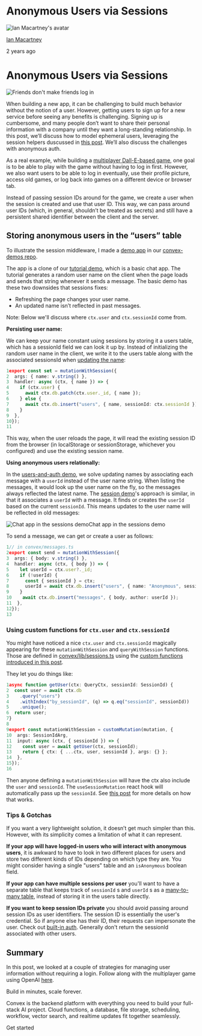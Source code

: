 # Anonymous Users via Sessions

![Ian Macartney's avatar](https://stack.convex.dev/_next/image?url=https%3A%2F%2Fcdn.sanity.io%2Fimages%2Fts10onj4%2Fproduction%2F077753b63476b77fb111ba06d1bb538517033a54-3500x3500.jpg&w=3840&q=75)

[Ian Macartney](https://stack.convex.dev/author/ian-macartney)

2 years ago

# Anonymous Users via Sessions

![Friends don't make friends log in](https://stack.convex.dev/_next/image?url=https%3A%2F%2Fcdn.sanity.io%2Fimages%2Fts10onj4%2Fproduction%2F8e4e94e9451b9e1659ceca80dd5f7f57eab55e95-1200x670.png&w=3840&q=75)

When building a new app, it can be challenging to build much behavior without the notion of a user. However, getting users to sign up for a new service before seeing any benefits is challenging. Signing up is cumbersome, and many people don’t want to share their personal information with a company until they want a long-standing relationship. In this post, we’ll discuss how to model ephemeral users, leveraging the session helpers duscussed in [this post](https://stack.convex.dev/track-sessions-without-cookies). We’ll also discuss the challenges with anonymous auth.

As a real example, while building a [multiplayer Dall-E-based game](https://stack.convex.dev/building-a-multiplayer-game), one goal is to be able to play with the game without having to log in first. However, we also want users to be able to log in eventually, use their profile picture, access old games, or log back into games on a different device or browser tab.

Instead of passing session IDs around for the game, we create a user when the session is created and use that user ID. This way, we can pass around user IDs (which, in general, shouldn’t be treated as secrets) and still have a persistent shared identifier between the client and the server.

## Storing anonymous users in the “users” table

To illustrate the session middleware, I made a [demo app](https://github.com/get-convex/convex-demos/tree/main/sessions) in our [convex-demos repo](https://github.com/get-convex/convex-demos).

The app is a clone of our [tutorial demo](https://github.com/get-convex/convex-demos/tree/main/tutorial), which is a basic chat app. The tutorial generates a random user name on the client when the page loads and sends that string whenever it sends a message. The basic demo has these two downsides that sessions fixes:

- Refreshing the page changes your user name.
- An updated name isn’t reflected in past messages.

Note: Below we'll discuss where `ctx.user` and `ctx.sessionId` come from.

**Persisting user name:**

We can keep your name constant using sessions by storing it a users table, which has a sessionId field we can look it up by. Instead of initializing the random user name in the client, we write it to the users table along with the associated sessionsId when [updating the name](https://github.com/get-convex/convex-demos/blob/main/sessions/convex/name.ts#L18):

```ts
1export const set = mutationWithSession({
2  args: { name: v.string() },
3  handler: async (ctx, { name }) => {
4    if (ctx.user) {
5      await ctx.db.patch(ctx.user._id, { name });
6    } else {
7      await ctx.db.insert("users", { name, sessionId: ctx.sessionId });
8    }
9  },
10});
11
```

This way, when the user reloads the page, it will read the existing session ID from the browser (in localStorage or sessionStorage, whichever you configured) and use the existing session name.

**Using anonymous users relationally:**

In the [users-and-auth demo](https://github.com/get-convex/convex-demos/tree/main/users-and-auth), we solve updating names by associating each message with a `userId` instead of the user name string. When listing the messages, it would look up the user name on the fly, so the messages always reflected the latest name. The [session demo](https://github.com/get-convex/convex-demos/tree/main/sessions)'s approach is similar, in that it associates a `userId` with a message. It finds or creates the `userId` based on the current `sessionId`. This means updates to the user name will be reflected in old messages:

![Chat app in the sessions demo](https://stack.convex.dev/_next/image?url=https%3A%2F%2Fcdn.sanity.io%2Fimages%2Fts10onj4%2Fproduction%2F9e4b93acdb6951017419169dbea1e1df373cdd75-960x510.gif%3Fw%3D450&w=3840&q=75)Chat app in the sessions demo

To send a message, we can get or create a user as follows:

```ts
1// in convex/messages.ts
2export const send = mutationWithSession({
3  args: { body: v.string() },
4  handler: async (ctx, { body }) => {
5    let userId = ctx.user?._id;
6    if (!userId) {
7      const { sessionId } = ctx;
8      userId = await ctx.db.insert("users", { name: "Anonymous", sessionId });
9    }
10    await ctx.db.insert("messages", { body, author: userId });
11  },
12});
13
```

### Using custom functions for `ctx.user` and `ctx.sessionId`

You might have noticed a nice `ctx.user` and `ctx.sessionId` magically appearing for these `mutationWithSession` and `queryWithSession` functions. Those are defined in [convex/lib/sessions.ts](https://github.com/get-convex/convex-demos/blob/main/sessions/convex/lib/sessions.ts#L33) using the [custom functions introduced in this post](https://stack.convex.dev/custom-functions).

They let you do things like:

```ts
1async function getUser(ctx: QueryCtx, sessionId: SessionId) {
2  const user = await ctx.db
3    .query("users")
4    .withIndex("by_sessionId", (q) => q.eq("sessionId", sessionId))
5    .unique();
6  return user;
7}
8
9export const mutationWithSession = customMutation(mutation, {
10  args: SessionIdArg,
11  input: async (ctx, { sessionId }) => {
12    const user = await getUser(ctx, sessionId);
13    return { ctx: { ...ctx, user, sessionId }, args: {} };
14  },
15});
16
```

Then anyone defining a `mutationWithSession` will have the ctx also include the `user` and `sessionId`. The `useSessionMutation` react hook will automatically pass up the `sessionId`. See [this post](https://stack.convex.dev/track-sessions-without-cookies) for more details on how that works.

### Tips & Gotchas

If you want a very lightweight solution, it doesn’t get much simpler than this. However, with its simplicity comes a limitation of what it can represent.

**If your app will have logged-in users who will interact with anonymous users**, it is awkward to have to look in two different places for users and store two different kinds of IDs depending on which type they are. You might consider having a single "users" table and an `isAnonymous` boolean field.

**If your app can have multiple sessions per user** you'll want to have a separate table that keeps track of `sessionId` s and `userId` s as a [many-to-many table](https://stack.convex.dev/relationship-structures-let-s-talk-about-schemas#many-to-many), instead of storing it in the users table directly.

**If you want to keep session IDs private** you should avoid passing around session IDs as user identifiers. The session ID is essentially the user's credential. So if anyone else has their ID, their requests can impersonate the user. Check out [built-in auth](https://docs.convex.dev/auth/functions-auth). Generally don't return the sessionId associated with other users.

## Summary

In this post, we looked at a couple of strategies for managing user information without requiring a login. Follow along with the multiplayer game using OpenAI [here](https://stack.convex.dev/building-a-multiplayer-game).

Build in minutes, scale forever.

Convex is the backend platform with everything you need to build your full-stack AI project. Cloud functions, a database, file storage, scheduling, workflow, vector search, and realtime updates fit together seamlessly.

Get started
